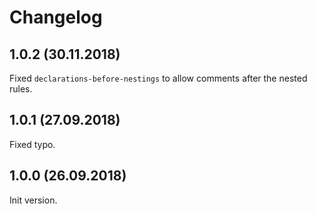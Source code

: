 # Changelog

## 1.0.2 (30.11.2018)

Fixed `declarations-before-nestings` to allow comments after the nested rules.


## 1.0.1 (27.09.2018)

Fixed typo.


## 1.0.0 (26.09.2018)

Init version.
